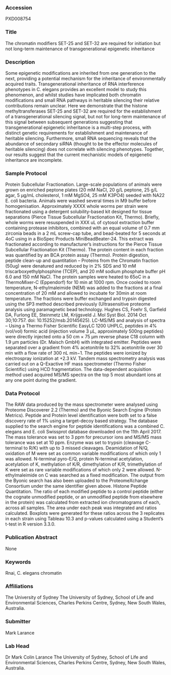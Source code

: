 ### Accession
PXD008754

### Title
The chromatin modifiers SET-25 and SET-32 are required for initiation but not long-term maintenance of transgenerational epigenetic inheritance

### Description
Some epigenetic modifications are inherited from one generation to the next, providing a potential mechanism for the inheritance of environmentally acquired traits. Transgenerational inheritance of RNA interference phenotypes in C. elegans provides an excellent model to study this phenomenon, and whilst studies have implicated both chromatin modifications and small RNA pathways in heritable silencing their relative contributions remain unclear. Here we demonstrate that the histone methyltransferases SET-25 and SET-32 are required for the establishment of a transgenerational silencing signal, but not for long-term maintenance of this signal between subsequent generations suggesting that transgenerational epigenetic inheritance is a multi-step process, with distinct genetic requirements for establishment and maintenance of heritable silencing. Furthermore, small RNA sequencing reveals that the abundance of secondary siRNA (thought to be the effector molecules of heritable silencing) does not correlate with silencing phenotypes. Together, our results suggest that the current mechanistic models of epigenetic inheritance are incomplete.

### Sample Protocol
Protein Subcellular Fractionation. Large-scale populations of animals were grown on enriched peptone plates (20 mM NaCl, 20 g/L peptone, 25 g/L agar, 5 µg/mL cholesterol, 1 mM MgSO4, 25 mM K3PO4) seeded with NA22 E. coli bacteria. Animals were washed several times in M9 buffer before homogenisation. Approximately XXXX whole worms per strain were fractionated using a detergent solubility-based kit designed for tissue separations (Pierce Tissue Subcellular Fractionation Kit, Thermo). Briefly, whole worms were resuspended in XXX uL of cytosol extraction buffer containing protease inhibitors, combined with an equal volume of 0.7 mm zirconia beads in a 2 mL screw-cap tube, and bead-beated for 5 seconds at 4oC using in a BioSpec Products MiniBeadBeater-24. This extract was fractionated according to manufacturer’s instructions for the Pierce Tissue Subcellular Fractionation Kit (Thermo). The protein content in each fraction was quantified by an BCA protein assay (Thermo). Protein digestion, peptide clean-up and quantitation – Proteins from the Chromatin fraction (50ug) were denatured and reduced by in 2% SDS and 10 mM triscarboxyethylphosphine (TCEP), and 20 mM sodium phosphate buffer pH 6.0 and 150 mM NaCl. The protein samples were heated to 65oC in a ThermoMixer-C (Eppendorf) for 10 min at 1000 rpm. Once cooled to room temperature, N-ethylmaleimide (NEM) was added to the fractions at a final concentration of 20 mM and allowed to incubate for 30min at room temperature. The fractions were buffer exchanged and trypsin digested using the SP3 method described previously (Ultrasensitive proteome analysis using paramagnetic bead technology. Hughes CS, Foehr S, Garfield DA, Furlong EE, Steinmetz LM, Krijgsveld J. Mol Syst Biol. 2014 Oct 30;10:757. doi: 10.15252/msb.20145625).  LC-MS/MS and analysis of spectra – Using a Thermo Fisher Scientific EasyLC 1200 UHPLC, peptides in 4% (vol/vol) formic acid (injection volume 3 μL, approximately 500ng peptides) were directly injected onto a 50 cm × 75 μm reverse phase C18 column with 1.9 μm particles (Dr. Maisch GmbH) with integrated emitter. Peptides were separated over a gradient from 4% acetonitrile to 32% acetonitrile over 30 min with a flow rate of 300 nL min−1. The peptides were ionized by electrospray ionization at +2.3 kV. Tandem mass spectrometry analysis was carried out on a Q-Exactive HF mass spectrometer (Thermo Fisher Scientific) using HCD fragmentation. The data-dependent acquisition method used acquired MS/MS spectra on the top 5 most abundant ions at any one point during the gradient.

### Data Protocol
The RAW data produced by the mass spectrometer were analysed using Proteome Discoverer 2.2 (Thermo) and the Byonic Search Engine (Protein Metrics). Peptide and Protein level identification were both set to a false discovery rate of 1% using a target-decoy based strategy. The database supplied to the search engine for peptide identifications was a combined C. elegans and E. coli Swissprot database downloaded on the 11th April 2017. The mass tolerance was set to 3 ppm for precursor ions and MS/MS mass tolerance was set at 10 ppm. Enzyme was set to trypsin (cleavage C-terminal to R/K) with up to 3 missed cleavages. Deamidation of N/Q, oxidation of M were set as common variable modifications of which only 1 was allowed. N-terminal pyro-E/Q, protein N-terminal acetylation, acetylation of K, methylation of K/R, dimethylation of K/R, trimethylation of K were set as rare variable modifications of which only 2 were allowed. N-ethylmaleimide on C was searched as a fixed modification. The output from the Byonic search has also been uploaded to the ProteomeXchange Consortium under the same identifier given above.  Histone Peptide Quantitation. The ratio of each modified peptide to a control peptide (either the cognate unmodified peptide, or an unmodified peptide from elsewhere in the protein) was calculated from extracted ion chromatograms of each, across all samples. The area under each peak was integrated and ratios calculated. Boxplots were generated for these ratios across the 3 replicates in each strain using Tableau 10.3 and p-values calculated using a Student’s t-test in R version 3.3.0.

### Publication Abstract
None

### Keywords
Rnai, C. elegans chromatin

### Affiliations
The University of Sydney
The University of Sydney, School of Life and Environmental Sciences, Charles Perkins Centre, Sydney, New South Wales, Australia.

### Submitter
Mark Larance

### Lab Head
Dr Mark Colin Larance
The University of Sydney, School of Life and Environmental Sciences, Charles Perkins Centre, Sydney, New South Wales, Australia.


